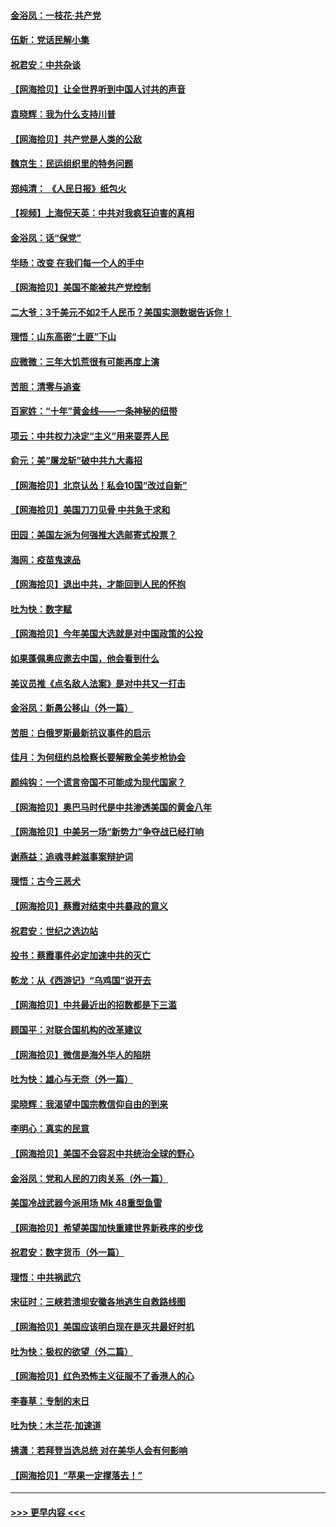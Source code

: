 #### [金浴凤：一枝花·共产党](../pages/nsc993/n12368757.md?t=08312051) 
#### [伍新：党话民解小集](../pages/nsc993/n12366907.md?t=08312051) 
#### [祝君安：中共杂谈](../pages/nsc993/n12366076.md?t=08312051) 
#### [【网海拾贝】让全世界听到中国人讨共的声音](../pages/nsc993/n12365569.md?t=08312051) 
#### [袁晓辉：我为什么支持川普](../pages/nsc993/n12362670.md?t=08312051) 
#### [【网海拾贝】共产党是人类的公敌](../pages/nsc993/n12363182.md?t=08312051) 
#### [魏京生：民运组织里的特务问题](../pages/nsc993/n12363010.md?t=08312051) 
#### [郑纯清： 《人民日报》纸包火](../pages/nsc993/n12362706.md?t=08312051) 
#### [【视频】上海倪天英：中共对我疯狂迫害的真相](../pages/nsc993/n12356341.md?t=08312051) 
#### [金浴凤：话“保党”](../pages/nsc993/n12361867.md?t=08312051) 
#### [华旸：改变 在我们每一个人的手中](../pages/nsc993/n12361774.md?t=08312051) 
#### [【网海拾贝】美国不能被共产党控制](../pages/nsc993/n12360271.md?t=08312051) 
#### [二大爷：3千美元不如2千人民币？美国实测数据告诉你！](../pages/nsc993/n12358563.md?t=08312051) 
#### [理悟：山东高密“土匪”下山](../pages/nsc993/n12358535.md?t=08312051) 
#### [应微微：三年大饥荒很有可能再度上演](../pages/nsc993/n12358523.md?t=08312051) 
#### [苦胆：清零与追查](../pages/nsc993/n12358501.md?t=08312051) 
#### [百家姓：“十年”黄金线——一条神秘的纽带](../pages/nsc993/n12358319.md?t=08312051) 
#### [项云：中共权力决定“主义”用来耍弄人民](../pages/nsc993/n12358172.md?t=08312051) 
#### [俞元：美“屠龙斩”破中共九大毒招](../pages/nsc993/n12357822.md?t=08312051) 
#### [【网海拾贝】北京认怂！私会10国“改过自新”](../pages/nsc993/n12357784.md?t=08312051) 
#### [【网海拾贝】美国刀刀见骨 中共急于求和](../pages/nsc993/n12355511.md?t=08312051) 
#### [田园：美国左派为何强推大选邮寄式投票？](../pages/nsc993/n12352963.md?t=08312051) 
#### [海网：疫苗鬼速品](../pages/nsc993/n12354438.md?t=08312051) 
#### [【网海拾贝】退出中共，才能回到人民的怀抱](../pages/nsc993/n12352634.md?t=08312051) 
#### [吐为快：数字赋](../pages/nsc993/n12352317.md?t=08312051) 
#### [【网海拾贝】今年美国大选就是对中国政策的公投](../pages/nsc993/n12350973.md?t=08312051) 
#### [如果蓬佩奥应邀去中国，他会看到什么](../pages/nsc993/n12350945.md?t=08312051) 
#### [美议员推《点名敌人法案》是对中共又一打击](../pages/nsc993/n12350765.md?t=08312051) 
#### [金浴凤：新愚公移山（外一篇）](../pages/nsc993/n12350253.md?t=08312051) 
#### [苦胆：白俄罗斯最新抗议事件的启示](../pages/nsc993/n12349989.md?t=08312051) 
#### [佳月：为何纽约总检察长要解散全美步枪协会](../pages/nsc993/n12349939.md?t=08312051) 
#### [颜纯钩：一个谎言帝国不可能成为现代国家？](../pages/nsc993/n12349898.md?t=08312051) 
#### [【网海拾贝】奥巴马时代是中共渗透美国的黄金八年](../pages/nsc993/n12349284.md?t=08312051) 
#### [【网海拾贝】中美另一场“新势力”争夺战已经打响](../pages/nsc993/n12346998.md?t=08312051) 
#### [谢燕益：追魂寻衅滋事案辩护词](../pages/nsc993/n12346892.md?t=08312051) 
#### [理悟：古今三恶犬](../pages/nsc993/n12345190.md?t=08312051) 
#### [【网海拾贝】蔡霞对结束中共暴政的意义](../pages/nsc993/n12344263.md?t=08312051) 
#### [祝君安：世纪之选边站](../pages/nsc993/n12342382.md?t=08312051) 
#### [投书：蔡霞事件必定加速中共的灭亡](../pages/nsc993/n12341881.md?t=08312051) 
#### [乾龙：从《西游记》“乌鸡国”说开去](../pages/nsc993/n12341690.md?t=08312051) 
#### [【网海拾贝】中共最近出的招数都是下三滥](../pages/nsc993/n12341593.md?t=08312051) 
#### [顾国平：对联合国机构的改革建议](../pages/nsc993/n12339928.md?t=08312051) 
#### [【网海拾贝】微信是海外华人的陷阱](../pages/nsc993/n12338868.md?t=08312051) 
#### [吐为快：雄心与无奈（外一篇）](../pages/nsc993/n12338132.md?t=08312051) 
#### [梁晓辉：我渴望中国宗教信仰自由的到来](../pages/nsc993/n12336657.md?t=08312051) 
#### [李明心：真实的民意](../pages/nsc993/n12336089.md?t=08312051) 
#### [【网海拾贝】美国不会容忍中共统治全球的野心](../pages/nsc993/n12336063.md?t=08312051) 
#### [金浴凤：党和人民的刀肉关系（外一篇）](../pages/nsc993/n12335834.md?t=08312051) 
#### [美国冷战武器今派用场 Mk 48重型鱼雷](../pages/nsc993/n12335354.md?t=08312051) 
#### [【网海拾贝】希望美国加快重建世界新秩序的步伐](../pages/nsc993/n12334224.md?t=08312051) 
#### [祝君安：数字货币（外一篇）](../pages/nsc993/n12334186.md?t=08312051) 
#### [理悟：中共祸武穴](../pages/nsc993/n12333962.md?t=08312051) 
#### [宋征时：三峡若溃坝安徽各地逃生自救路线图](../pages/nsc993/n12332450.md?t=08312051) 
#### [【网海拾贝】美国应该明白现在是灭共最好时机](../pages/nsc993/n12332313.md?t=08312051) 
#### [吐为快：极权的欲望（外二篇）](../pages/nsc993/n12332089.md?t=08312051) 
#### [【网海拾贝】红色恐怖主义征服不了香港人的心](../pages/nsc993/n12329296.md?t=08312051) 
#### [李春草：专制的末日](../pages/nsc993/n12329079.md?t=08312051) 
#### [吐为快：木兰花‧加速道](../pages/nsc993/n12327366.md?t=08312051) 
#### [拂潇：若拜登当选总统 对在美华人会有何影响](../pages/nsc993/n12295996.md?t=08312051) 
#### [【网海拾贝】“苹果一定撑落去！”](../pages/nsc993/n12326784.md?t=08312051) 

----
#### [ >>> 更早内容 <<< ](../indexes/nsc993-earlier.md)
